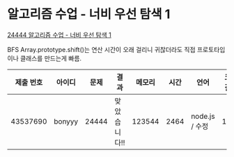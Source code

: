 # 알고리즘 수업 - 너비 우선 탐색 1

[24444 알고리즘 수업 - 너비 우선 탐색 1](https://www.acmicpc.net/problem/24444)

BFS
Array.prototype.shift()는 연산 시간이 오래 걸리니 귀찮더라도 직접 프로토타입이나 클래스를 만드는게 빠름.

| 제출 번호 | 아이디 | 문제  | 결과         | 메모리 | 시간 | 언어           | 코드 길이 |
| --------- | ------ | ----- | ------------ | ------ | ---- | -------------- | --------- |
| 43537690  | bonyyy | 24444 | 맞았습니다!! | 123544 | 2464 | node.js / 수정 | 1397      |
